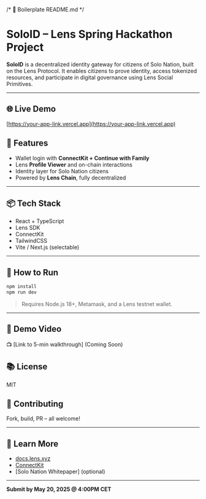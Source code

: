 /*
📄 Boilerplate README.md
*/

# SoloID – Lens Spring Hackathon Project

**SoloID** is a decentralized identity gateway for citizens of Solo Nation, built on the Lens Protocol. It enables citizens to prove identity, access tokenized resources, and participate in digital governance using Lens Social Primitives.

---

## 🌐 Live Demo
[https://your-app-link.vercel.app](https://your-app-link.vercel.app)

## 🔧 Features
- Wallet login with **ConnectKit + Continue with Family**
- Lens **Profile Viewer** and on-chain interactions
- Identity layer for Solo Nation citizens
- Powered by **Lens Chain**, fully decentralized

---

## 📦 Tech Stack
- React + TypeScript
- Lens SDK
- ConnectKit
- TailwindCSS
- Vite / Next.js (selectable)

---

## 📄 How to Run

```bash
npm install
npm run dev
```

> Requires Node.js 18+, Metamask, and a Lens testnet wallet.

---

## 🎥 Demo Video
📺 [Link to 5-min walkthrough] (Coming Soon)

## 📚 License
MIT

## 🤝 Contributing
Fork, build, PR – all welcome!

---

## 🧠 Learn More
- [docs.lens.xyz](https://docs.lens.xyz)
- [ConnectKit](https://family.co/connectkit)
- [Solo Nation Whitepaper] (optional)

---

**Submit by May 20, 2025 @ 4:00PM CET**
